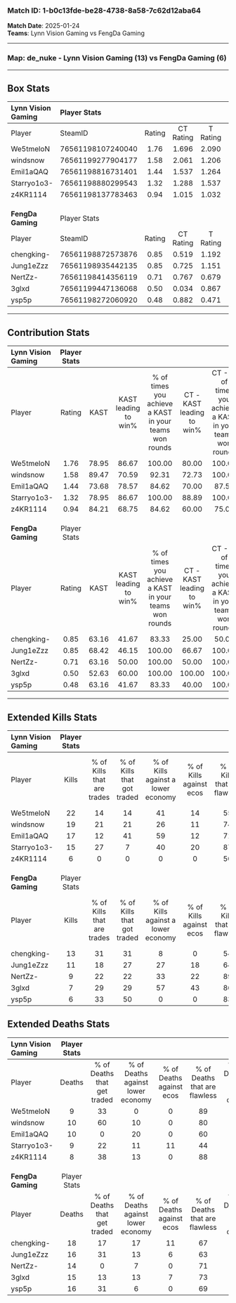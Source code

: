 ### Match ID: 1-b0c13fde-be28-4738-8a58-7c62d12aba64  
**Match Date**: 2025-01-24  
**Teams**: Lynn Vision Gaming vs FengDa Gaming  

---  

### **Map**: de_nuke - Lynn Vision Gaming (13) vs FengDa Gaming (6)  
---  

## Box Stats  

| **Lynn Vision Gaming** | Player Stats      |        |           |          |       |       |       |         |        |      |     |
| :- | :- | :-: | :-: | :-: | :-: | :-: | :-: | :-: | :-: | :-: | :-: |
| Player                 | SteamID           | Rating | CT Rating | T Rating | KAST  |  ADR  | Kills | Assists | Deaths | K/D  | HS% |
| We5tmeloN              | 76561198107240040 |  1.76  |   1.696   |  2.090   | 78.95 | 111.0 |  22   |    3    |   9    | 2.44 | 54  |
| windsnow               | 76561199277904177 |  1.58  |   2.061   |  1.206   | 89.47 | 80.7  |  19   |    4    |   10   | 1.90 | 47  |
| Emil1aQAQ              | 76561198816731401 |  1.44  |   1.537   |  1.264   | 73.68 | 101.0 |  17   |    4    |   10   | 1.70 | 70  |
| Starryo1o3-            | 76561198880299543 |  1.32  |   1.288   |  1.537   | 78.95 | 73.4  |  15   |    4    |   9    | 1.67 | 46  |
| z4KR1114               | 76561198137783463 |  0.94  |   1.015   |  1.032   | 84.21 | 54.7  |   6   |    7    |   8    | 0.75 | 66  |
|                        |                   |        |           |          |       |       |       |         |        |      |     |
|                        |                   |        |           |          |       |       |       |         |        |      |     |
|                        |                   |        |           |          |       |       |       |         |        |      |     |
| **FengDa Gaming**      | Player Stats      |        |           |          |       |       |       |         |        |      |     |
| Player                 | SteamID           | Rating | CT Rating | T Rating | KAST  |  ADR  | Kills | Assists | Deaths | K/D  | HS% |
| chengking-             | 76561198872573876 |  0.85  |   0.519   |  1.192   | 63.16 | 70.9  |  13   |    2    |   18   | 0.72 | 61  |
| Jung1eZzz              | 76561198935442135 |  0.85  |   0.725   |  1.151   | 68.42 | 70.4  |  11   |    3    |   16   | 0.69 | 63  |
| NertZz-                | 76561198414356119 |  0.71  |   0.767   |  0.679   | 63.16 | 50.5  |   9   |    2    |   14   | 0.64 | 44  |
| 3glxd                  | 76561199447136068 |  0.50  |   0.034   |  0.867   | 52.63 | 46.8  |   7   |    2    |   15   | 0.47 | 57  |
| ysp5p                  | 76561198272060920 |  0.48  |   0.882   |  0.471   | 63.16 | 37.5  |   6   |    3    |   16   | 0.38 | 66  |
---  

## Contribution Stats  

| **Lynn Vision Gaming** | Player Stats |       |                      |                                                        |                           |                                                             |                          |                                                            |
| :- | :-: | :-: | :-: | :-: | :-: | :-: | :-: | :-: |
| Player                 |    Rating    | KAST  | KAST leading to win% | % of times you achieve a KAST in your teams won rounds | CT - KAST leading to win% | CT - % of times you achieve a KAST in your teams won rounds | T - KAST leading to win% | T - % of times you achieve a KAST in your teams won rounds |
| We5tmeloN              |     1.76     | 78.95 |        86.67         |                         100.00                         |           80.00           |                           100.00                            |          100.00          |                           100.00                           |
| windsnow               |     1.58     | 89.47 |        70.59         |                         92.31                          |           72.73           |                           100.00                            |          66.67           |                           80.00                            |
| Emil1aQAQ              |     1.44     | 73.68 |        78.57         |                         84.62                          |           70.00           |                            87.50                            |          100.00          |                           80.00                            |
| Starryo1o3-            |     1.32     | 78.95 |        86.67         |                         100.00                         |           88.89           |                           100.00                            |          83.33           |                           100.00                           |
| z4KR1114               |     0.94     | 84.21 |        68.75         |                         84.62                          |           60.00           |                            75.00                            |          83.33           |                           100.00                           |
|                        |              |       |                      |                                                        |                           |                                                             |                          |                                                            |
|                        |              |       |                      |                                                        |                           |                                                             |                          |                                                            |
|                        |              |       |                      |                                                        |                           |                                                             |                          |                                                            |
| **FengDa Gaming**      | Player Stats |       |                      |                                                        |                           |                                                             |                          |                                                            |
| Player                 |    Rating    | KAST  | KAST leading to win% | % of times you achieve a KAST in your teams won rounds | CT - KAST leading to win% | CT - % of times you achieve a KAST in your teams won rounds | T - KAST leading to win% | T - % of times you achieve a KAST in your teams won rounds |
| chengking-             |     0.85     | 63.16 |        41.67         |                         83.33                          |           25.00           |                            50.00                            |          50.00           |                           100.00                           |
| Jung1eZzz              |     0.85     | 68.42 |        46.15         |                         100.00                         |           66.67           |                           100.00                            |          40.00           |                           100.00                           |
| NertZz-                |     0.71     | 63.16 |        50.00         |                         100.00                         |           50.00           |                           100.00                            |          50.00           |                           100.00                           |
| 3glxd                  |     0.50     | 52.63 |        60.00         |                         100.00                         |          100.00           |                           100.00                            |          50.00           |                           100.00                           |
| ysp5p                  |     0.48     | 63.16 |        41.67         |                         83.33                          |           40.00           |                           100.00                            |          42.86           |                           75.00                            |
---  

## Extended Kills Stats  

| **Lynn Vision Gaming** | Player Stats |                            |                            |                                    |                         |                              |                                 |                                       |                    |           |
| :- | :-: | :-: | :-: | :-: | :-: | :-: | :-: | :-: | :-: | :-: |
| Player                 |    Kills     | % of Kills that are trades | % of Kills that got traded | % of Kills against a lower economy | % of Kills against ecos | % of Kills that are flawless | % of Kills that are close duels | % of Kills that are assisted by flash | Pistol Round Kills | AWP Kills |
| We5tmeloN              |      22      |             14             |             14             |                 41                 |           14            |              55              |                5                |                   0                   |         0          |     0     |
| windsnow               |      19      |             21             |             21             |                 26                 |           11            |              74              |                0                |                   0                   |         2          |     0     |
| Emil1aQAQ              |      17      |             12             |             41             |                 59                 |           12            |              71              |                0                |                   0                   |         1          |     1     |
| Starryo1o3-            |      15      |             27             |             7              |                 40                 |           20            |              87              |                0                |                   0                   |         0          |     0     |
| z4KR1114               |      6       |             0              |             0              |                 0                  |            0            |              50              |                0                |                   0                   |         2          |     2     |
|                        |              |                            |                            |                                    |                         |                              |                                 |                                       |                    |           |
|                        |              |                            |                            |                                    |                         |                              |                                 |                                       |                    |           |
|                        |              |                            |                            |                                    |                         |                              |                                 |                                       |                    |           |
| **FengDa Gaming**      | Player Stats |                            |                            |                                    |                         |                              |                                 |                                       |                    |           |
| Player                 |    Kills     | % of Kills that are trades | % of Kills that got traded | % of Kills against a lower economy | % of Kills against ecos | % of Kills that are flawless | % of Kills that are close duels | % of Kills that are assisted by flash | Pistol Round Kills | AWP Kills |
| chengking-             |      13      |             31             |             31             |                 8                  |            0            |              54              |                0                |                  15                   |         3          |     0     |
| Jung1eZzz              |      11      |             18             |             27             |                 27                 |           18            |              64              |                0                |                   0                   |         2          |     0     |
| NertZz-                |      9       |             22             |             22             |                 33                 |           22            |              89              |                0                |                   0                   |         1          |     0     |
| 3glxd                  |      7       |             29             |             29             |                 57                 |           43            |              86              |                0                |                   0                   |         2          |     0     |
| ysp5p                  |      6       |             33             |             50             |                 0                  |            0            |              83              |                0                |                   0                   |         2          |     0     |
## Extended Deaths Stats  

| **Lynn Vision Gaming** | Player Stats |                             |                                   |                          |                               |                            |                           |               |
| :- | :-: | :-: | :-: | :-: | :-: | :-: | :-: | :-: |
| Player                 |    Deaths    | % of Deaths that get traded | % of Deaths against lower economy | % of Deaths against ecos | % of Deaths that are flawless | % of Deaths that are close | % of Deaths while blinded | Deaths to AWP |
| We5tmeloN              |      9       |             33              |                 0                 |            0             |              89               |             0              |             0             |       0       |
| windsnow               |      10      |             60              |                10                 |            0             |              80               |             0              |            10             |       0       |
| Emil1aQAQ              |      10      |              0              |                20                 |            0             |              60               |             0              |             0             |       0       |
| Starryo1o3-            |      9       |             22              |                11                 |            11            |              44               |             0              |            11             |       0       |
| z4KR1114               |      8       |             38              |                13                 |            0             |              88               |             0              |             0             |       0       |
|                        |              |                             |                                   |                          |                               |                            |                           |               |
|                        |              |                             |                                   |                          |                               |                            |                           |               |
|                        |              |                             |                                   |                          |                               |                            |                           |               |
| **FengDa Gaming**      | Player Stats |                             |                                   |                          |                               |                            |                           |               |
| Player                 |    Deaths    | % of Deaths that get traded | % of Deaths against lower economy | % of Deaths against ecos | % of Deaths that are flawless | % of Deaths that are close | % of Deaths while blinded | Deaths to AWP |
| chengking-             |      18      |             17              |                17                 |            11            |              67               |             0              |             0             |       1       |
| Jung1eZzz              |      16      |             31              |                13                 |            6             |              63               |             0              |             0             |       0       |
| NertZz-                |      14      |              0              |                 7                 |            0             |              71               |             0              |             0             |       1       |
| 3glxd                  |      15      |             13              |                13                 |            7             |              73               |             0              |             0             |       0       |
| ysp5p                  |      16      |             31              |                 6                 |            0             |              69               |             6              |             0             |       1       |
